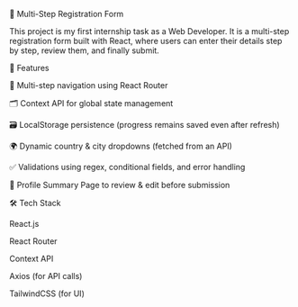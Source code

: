 📝 Multi-Step Registration Form

This project is my first internship task as a Web Developer.
It is a multi-step registration form built with React, where users can enter their details step by step, review them, and finally submit.

🚀 Features

📍 Multi-step navigation using React Router

🗂 Context API for global state management

🗃 LocalStorage persistence (progress remains saved even after refresh)

🌍 Dynamic country & city dropdowns (fetched from an API)

✅ Validations using regex, conditional fields, and error handling

👤 Profile Summary Page to review & edit before submission

🛠️ Tech Stack

React.js

React Router

Context API

Axios (for API calls)

TailwindCSS (for UI)
